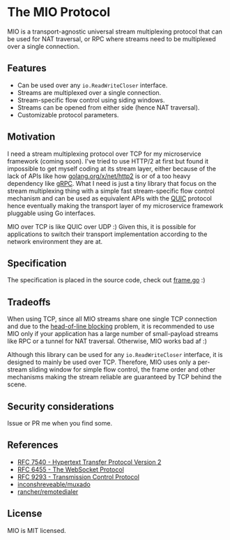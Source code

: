# The MIO Protocol

MIO is a transport-agnostic universal stream multiplexing protocol that can be used for NAT traversal, or RPC where streams need to be multiplexed over a single connection.

## Features

- Can be used over any `io.ReadWriteCloser` interface.
- Streams are multiplexed over a single connection.
- Stream-specific flow control using siding windows.
- Streams can be opened from either side (hence NAT traversal).
- Customizable protocol parameters.

## Motivation

I need a stream multiplexing protocol over TCP for my microservice framework (coming soon). I've tried to use HTTP/2 at first but found it impossible to get myself coding at its stream layer, either because of the lack of APIs like how [golang.org/x/net/http2](https://golang.org/x/net/http2) is or of a too heavy dependency like [gRPC](https://github.com/grpc/grpc-go). What I need is just a tiny library that focus on the stream multiplexing thing with a simple fast stream-specific flow control mechanism and can be used as equivalent APIs with the [QUIC](https://en.wikipedia.org/wiki/QUIC) protocol hence eventually making the transport layer of my microservice framework pluggable using Go interfaces.

MIO over TCP is like QUIC over UDP :) Given this, it is possible for applications to switch their transport implementation according to the network environment they are at.

## Specification

The specification is placed in the source code, check out [frame.go](./frame.go) :)

## Tradeoffs

When using TCP, since all MIO streams share one single TCP connection and due to the [head-of-line blocking](https://en.wikipedia.org/wiki/Head-of-line_blocking) problem, it is recommended to use MIO only if your application has a large number of small-payload streams like RPC or a tunnel for NAT traversal. Otherwise, MIO works bad af :)

Although this library can be used for any `io.ReadWriteCloser` interface, it is designed to mainly be used over TCP. Therefore, MIO uses only a per-stream sliding window for simple flow control, the frame order and other mechanisms making the stream reliable are guaranteed by TCP behind the scene.



## Security considerations

Issue or PR me when you find some.

## References

- [RFC 7540 - Hypertext Transfer Protocol Version 2](https://httpwg.org/specs/rfc7540.html)
- [RFC 6455 - The WebSocket Protocol](https://www.rfc-editor.org/rfc/rfc6455)
- [RFC 9293 - Transmission Control Protocol](https://www.ietf.org/rfc/rfc9293.html)
- [inconshreveable/muxado](https://github.com/inconshreveable/muxado)
- [rancher/remotedialer](https://github.com/rancher/remotedialer)

## License

MIO is MIT licensed.
